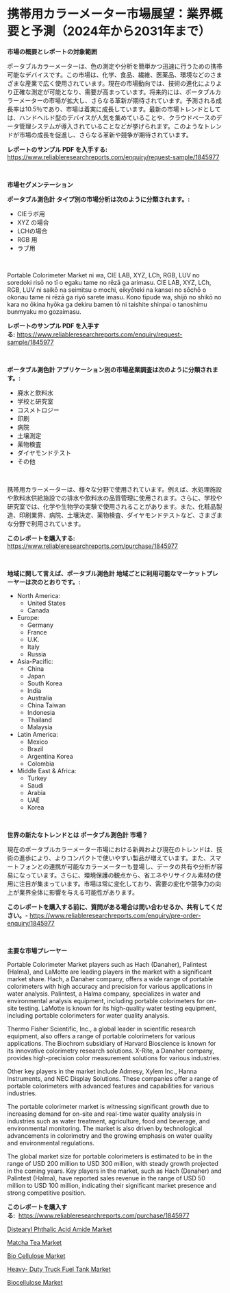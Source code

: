 <p><h1>携帯用カラーメーター市場展望：業界概要と予測（2024年から2031年まで）</h1></p><p><strong>市場の概要とレポートの対象範囲</strong></p>
<p><p>ポータブルカラーメーターは、色の測定や分析を簡単かつ迅速に行うための携帯可能なデバイスです。この市場は、化学、食品、繊維、医薬品、環境などのさまざまな産業で広く使用されています。現在の市場動向では、技術の進化によりより正確な測定が可能となり、需要が高まっています。将来的には、ポータブルカラーメーターの市場が拡大し、さらなる革新が期待されています。予測される成長率は10.5％であり、市場は着実に成長しています。最新の市場トレンドとしては、ハンドヘルド型のデバイスが人気を集めていることや、クラウドベースのデータ管理システムが導入されていることなどが挙げられます。このようなトレンドが市場の成長を促進し、さらなる革新や競争が期待されています。</p></p>
<p><strong>レポートのサンプル PDF を入手する:</strong> <a href="https://www.reliableresearchreports.com/enquiry/request-sample/1845977">https://www.reliableresearchreports.com/enquiry/request-sample/1845977</a></p>
<p>&nbsp;</p>
<p><strong>市場セグメンテーション</strong></p>
<p><strong>ポータブル測色計 タイプ別の市場分析は次のように分類されます。:</strong></p>
<p><ul><li>CIEラボ用</li><li>XYZ の場合</li><li>LCHの場合</li><li>RGB 用</li><li>ラブ用</li></ul></p>
<p>&nbsp;</p>
<p><p>Portable Colorimeter Market ni wa, CIE LAB, XYZ, LCh, RGB, LUV no soredoki risō no tī o egaku tame no rēzā ga arimasu. CIE LAB, XYZ, LCh, RGB, LUV ni saikō na seimitsu o mochi, eikyōteki na kansei no sōchō o okonau tame ni rēzā ga riyō sarete imasu. Kono tīpude wa, shijō no shikō no kara no ōkina hyōka ga dekiru bamen tō ni taishite shinpai o tanoshimu bunmyaku mo gozaimasu.</p></p>
<p><strong>レポートのサンプル PDF を入手する:</strong>&nbsp;<a href="https://www.reliableresearchreports.com/enquiry/request-sample/1845977">https://www.reliableresearchreports.com/enquiry/request-sample/1845977</a></p>
<p>&nbsp;</p>
<p><strong> ポータブル測色計 アプリケーション別の市場産業調査は次のように分類されます。:</strong></p>
<p><ul><li>廃水と飲料水</li><li>学校と研究室</li><li>コスメトロジー</li><li>印刷</li><li>病院</li><li>土壌測定</li><li>薬物検査</li><li>ダイヤモンドテスト</li><li>その他</li></ul></p>
<p>&nbsp;</p>
<p><p>携帯用カラーメーターは、様々な分野で使用されています。例えば、水処理施設や飲料水供給施設での排水や飲料水の品質管理に使用されます。さらに、学校や研究室では、化学や生物学の実験で使用されることがあります。また、化粧品製造、印刷業界、病院、土壌決定、薬物検査、ダイヤモンドテストなど、さまざまな分野で利用されています。</p></p>
<p><strong>このレポートを購入する:</strong>&nbsp; <a href="https://www.reliableresearchreports.com/purchase/1845977">https://www.reliableresearchreports.com/purchase/1845977</a></p>
<p>&nbsp;</p>
<p><strong>地域に関して言えば、ポータブル測色計 地域ごとに利用可能なマーケットプレーヤーは次のとおりです。:</strong></p>
<p><ul>
    <li>
        North America:
        <ul>
            <li>United States</li>
            <li>Canada</li>
        </ul>
    </li>
    <li>
        Europe:
        <ul>
            <li>Germany</li>
            <li>France</li>
            <li>U.K.</li>
            <li>Italy</li>
            <li>Russia</li>
        </ul>
    </li>
    <li>
        Asia-Pacific:
        <ul>
            <li>China</li>
            <li>Japan</li>
            <li>South Korea</li>
            <li>India</li>
            <li>Australia</li>
            <li>China Taiwan</li>
            <li>Indonesia</li>
            <li>Thailand</li>
            <li>Malaysia</li>
        </ul>
    </li>
    <li>
        Latin America:
        <ul>
            <li>Mexico</li>
            <li>Brazil</li>
            <li>Argentina Korea</li>
            <li>Colombia</li>
        </ul>
    </li>
    <li>
        Middle East & Africa:
        <ul>
            <li>Turkey</li>
            <li>Saudi</li>
            <li>Arabia</li>
            <li>UAE</li>
            <li>Korea</li>
        </ul>
    </li>
    </ul></p>
<p>&nbsp;</p>
<p><strong>世界の新たなトレンドとは ポータブル測色計 市場？</strong></p>
<p><p>現在のポータブルカラーメーター市場における新興および現在のトレンドは、技術の進歩により、よりコンパクトで使いやすい製品が増えています。また、スマートフォンとの連携が可能なカラーメーターも登場し、データの共有や分析が容易になっています。さらに、環境保護の観点から、省エネやリサイクル素材の使用に注目が集まっています。市場は常に変化しており、需要の変化や競争力の向上が業界全体に影響を与える可能性があります。</p></p>
<p><strong>このレポートを購入する前に、質問がある場合は問い合わせるか、共有してください。</strong>- <a href="https://www.reliableresearchreports.com/enquiry/pre-order-enquiry/1845977">https://www.reliableresearchreports.com/enquiry/pre-order-enquiry/1845977</a></p>
<p>&nbsp;</p>
<p><strong>主要な市場プレーヤー</strong></p>
<p><p>Portable Colorimeter Market players such as Hach (Danaher), Palintest (Halma), and LaMotte are leading players in the market with a significant market share. Hach, a Danaher company, offers a wide range of portable colorimeters with high accuracy and precision for various applications in water analysis. Palintest, a Halma company, specializes in water and environmental analysis equipment, including portable colorimeters for on-site testing. LaMotte is known for its high-quality water testing equipment, including portable colorimeters for water quality analysis.</p><p>Thermo Fisher Scientific, Inc., a global leader in scientific research equipment, also offers a range of portable colorimeters for various applications. The Biochrom subsidiary of Harvard Bioscience is known for its innovative colorimetry research solutions. X-Rite, a Danaher company, provides high-precision color measurement solutions for various industries.</p><p>Other key players in the market include Admesy, Xylem Inc., Hanna Instruments, and NEC Display Solutions. These companies offer a range of portable colorimeters with advanced features and capabilities for various industries.</p><p>The portable colorimeter market is witnessing significant growth due to increasing demand for on-site and real-time water quality analysis in industries such as water treatment, agriculture, food and beverage, and environmental monitoring. The market is also driven by technological advancements in colorimetry and the growing emphasis on water quality and environmental regulations.</p><p>The global market size for portable colorimeters is estimated to be in the range of USD 200 million to USD 300 million, with steady growth projected in the coming years. Key players in the market, such as Hach (Danaher) and Palintest (Halma), have reported sales revenue in the range of USD 50 million to USD 100 million, indicating their significant market presence and strong competitive position.</p></p>
<p><strong>このレポートを購入する:</strong>&nbsp;&nbsp;<a href="https://www.reliableresearchreports.com/purchase/1845977">https://www.reliableresearchreports.com/purchase/1845977</a></p>
<p><p><a href="https://github.com/luckyshygirl/Market-Research-Report-List-3/blob/main/distearyl-phthalic-acid-amide-market.md">Distearyl Phthalic Acid Amide Market</a></p><p><a href="https://view.publitas.com/reportprime-1/matcha-tea-market-size-market-trends-and-growth-outlook-forecasted-for-period-from-2024-to-2031/">Matcha Tea Market</a></p><p><a href="https://meowing-lemming-dd3.notion.site/Bio-Cellulose-Market-Centers-on-Aspects-such-as-Market-Growth-Market-Share-Market-Opportunity-and-b9cc9a0e15eb4b178de659ef66d9788d">Bio Cellulose Market</a></p><p><a href="https://issuu.com/reportprime-2/docs/heavy-duty-truck-fuel-tank-market-size-2030.pptx">Heavy- Duty Truck Fuel Tank Market</a></p><p><a href="https://cute-banjo-8ca.notion.site/Biocellulose-Market-Provides-Detailed-Segmentation-of-this-Market-based-on-Type-Application-and-Re-f60840bc499040ea8b4100370f77e852">Biocellulose Market</a></p></p>